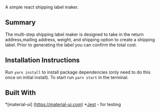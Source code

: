 A simple react shipping label maker. 

## Summary
The multi-step shipping label maker is designed to take in the return address,mailing address, weight, and shipping option to create a shipping label. Prior to generating the label you can confirm the total cost. 

## Installation Instructions
Run `yarn install` to install package dependencies (only need to do this once on initial install).
To start run `yarn start` in the terminal.

## Built With
*[material-ui] (https://material-ui.com)
*[Jest](https://jestjs.io/en/) - for testing